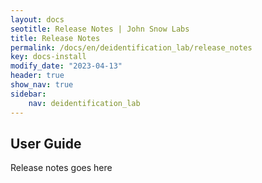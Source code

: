 ```yaml
---
layout: docs
seotitle: Release Notes | John Snow Labs
title: Release Notes
permalink: /docs/en/deidentification_lab/release_notes
key: docs-install
modify_date: "2023-04-13"
header: true
show_nav: true
sidebar:
    nav: deidentification_lab
---
```


<div class="main-docs" markdown="1"><div class="h3-box" markdown="1">
</div>

## User Guide

<div>Release notes goes here</div>